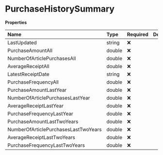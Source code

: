 # PurchaseHistorySummary

**Properties**

| Name                                 | Type   | Required | Description |
| :----------------------------------- | :----- | :------- | :---------- |
| LastUpdated                          | string | ❌       |             |
| PurchaseAmountAll                    | double | ❌       |             |
| NumberOfArticlePurchasesAll          | double | ❌       |             |
| AverageReceiptAll                    | double | ❌       |             |
| LatestReceiptDate                    | string | ❌       |             |
| PurchaseFrequencyAll                 | double | ❌       |             |
| PurchaseAmountLastYear               | double | ❌       |             |
| NumberOfArticlePurchasesLastYear     | double | ❌       |             |
| AverageReceiptLastYear               | double | ❌       |             |
| PurchaseFrequencyLastYear            | double | ❌       |             |
| PurchaseAmountLastTwoYears           | double | ❌       |             |
| NumberOfArticlePurchasesLastTwoYears | double | ❌       |             |
| AverageReceiptLastTwoYears           | double | ❌       |             |
| PurchaseFrequencyLastTwoYears        | double | ❌       |             |

<!-- This file was generated by liblab | https://liblab.com/ -->
